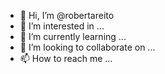 - 👋 Hi, I’m @robertareito
- 👀 I’m interested in ...
- 🌱 I’m currently learning ...
- 💞️ I’m looking to collaborate on ...
- 📫 How to reach me ...

<!---
robertareito/robertareito is a ✨ special ✨ repository because its `README.md` (this file) appears on your GitHub profile.
You can click the Preview link to take a look at your changes.
--->

